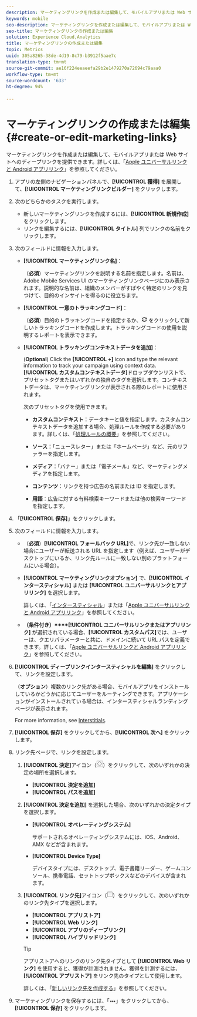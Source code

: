 ```yaml
---
description: マーケティングリンクを作成または編集して、モバイルアプリまたは Web サイトへのディープリンクを提供できます。
keywords: mobile
seo-description: マーケティングリンクを作成または編集して、モバイルアプリまたは Web サイトへのディープリンクを提供できます。
seo-title: マーケティングリンクの作成または編集
solution: Experience Cloud,Analytics
title: マーケティングリンクの作成または編集
topic: Metrics
uuid: 305a8265-38de-4d19-8c79-b3912f5aae7c
translation-type: tm+mt
source-git-commit: ae16f224eeaeefa29b2e1479270a72694c79aaa0
workflow-type: tm+mt
source-wordcount: '633'
ht-degree: 94%

---
```



# マーケティングリンクの作成または編集{#create-or-edit-marketing-links}

マーケティングリンクを作成または編集して、モバイルアプリまたは Web サイトへのディープリンクを提供できます。詳しくは、「[Apple ユニバーサルリンクと Android アプリリンク](/help/using/c-manage-app-settings/c-mob-confg-app/c-universal-app-links.md)」を参照してください。

1. アプリの左側のナビゲーションパネルで、**[!UICONTROL 獲得]** を展開して、**[!UICONTROL マーケティングリンクビルダー]** をクリックします。
1. 次のどちらかのタスクを実行します。

   * 新しいマーケティングリンクを作成するには、**[!UICONTROL 新規作成]** をクリックします。
   * リンクを編集するには、**[!UICONTROL タイトル]** 列でリンクの名前をクリックします。

1. 次のフィールドに情報を入力します。

   * **[!UICONTROL マーケティングリンク名]**：

      （**必須**）マーケティングリンクを説明する名前を指定します。名前は、Adobe Mobile Services UI のマーケティングリンクページにのみ表示されます。説明的な名前は、組織のメンバーがすばやく特定のリンクを見つけて、目的のインサイトを得るのに役立ちます。

   * **[!UICONTROL 一意のトラッキングコード]**：

      （**必須**）目的のトラッキングコードを指定するか、![生成アイコン](assets/icon_generate.png) をクリックして新しいトラッキングコードを作成します。トラッキングコードの使用を説明するレポートを表示できます。

   * **[!UICONTROL トラッキングコンテキストデータを追加]**：

      (**Optional**) Click the **[!UICONTROL +]** icon and type the relevant information to track your campaign using context data. **[!UICONTROL カスタムコンテキストデータ]**&#x200B;ドロップダウンリストで、プリセットタグまたはいずれかの独自のタグを選択します。コンテキストデータは、マーケティングリンクが表示される際のレポートに使用されます。

      次のプリセットタグを使用できます。

      * **カスタムコンテキスト**：データキーと値を指定します。カスタムコンテキストデータを追加する場合、処理ルールを作成する必要があります。詳しくは、「[処理ルールの概要](https://docs.adobe.com/content/help/ja-JP/analytics/admin/admin-tools/processing-rules/processing-rules.html)」を参照してください。

      * **ソース**：「ニュースレター」または「ホームページ」など、元のリファラーを指定します。

      * **メディア**：「バナー」または「電子メール」など、マーケティングメディアを指定します。

      * **コンテンツ**：リンクを持つ広告の名前または ID を指定します。

      * **用語**：広告に対する有料検索キーワードまたは他の検索キーワードを指定します。
1. 「**[!UICONTROL 保存]**」をクリックします。
1. 次のフィールドに情報を入力します。

   * （**必須**）**[!UICONTROL フォールバック URL]**&#x200B;で、リンク先が一致しない場合にユーザーが転送される URL を指定します（例えば、ユーザーがデスクトップにいるか、リンク先ルールに一致しない別のプラットフォームにいる場合）。
   * **[!UICONTROL マーケティングリンクオプション]** で、**[!UICONTROL インタースティシャル]** または **[!UICONTROL ユニバーサルリンクとアプリリンク]** を選択します。

      詳しくは、「[インタースティシャル](/help/using/acquisition-main/c-marketing-links-builder/t-create-edit-adobe-links/t-interstitials.md)」または「[Apple ユニバーサルリンクと Android アプリリンク](/help/using/c-manage-app-settings/c-mob-confg-app/c-universal-app-links.md)」を参照してください。

   * **（条件付き）****[!UICONTROL ユニバーサルリンクまたはアプリリンク]** が選択されている場合、**[!UICONTROL カスタムパス]**&#x200B;では、ユーザーは、クエリパラメーターと共に、ドメインに続いて URL パスを定義できます。詳しくは、「[Apple ユニバーサルリンクと Android アプリリンク](/help/using/c-manage-app-settings/c-mob-confg-app/c-universal-app-links.md)」を参照してください。

1. **[!UICONTROL ディープリンクインタースティシャルを編集]** をクリックして、リンクを設定します。

   （**オプション**）複数のリンク先がある場合、モバイルアプリをインストールしているかどうかに応じてユーザーをルーティングできます。アプリケーションがインストールされている場合は、インタースティシャルランディングページが表示されます。

   For more information, see [Interstitials](/help/using/acquisition-main/c-marketing-links-builder/t-create-edit-adobe-links/t-interstitials.md).

1. **[!UICONTROL 保存]** をクリックしてから、**[!UICONTROL 次へ]** をクリックします。
1. リンク先ページで、リンクを設定します。

   1. **[!UICONTROL 決定]**&#x200B;アイコン（![決定アイコン](assets/icon_decision.png)）をクリックして、次のいずれかの決定の場所を選択します。

      * **[!UICONTROL 決定を追加]**
      * **[!UICONTROL パスを追加]**
   1. **[!UICONTROL 決定を追加]** を選択した場合、次のいずれかの決定タイプを選択します。

      * **[!UICONTROL オペレーティングシステム]**

         サポートされるオペレーティングシステムには、iOS、Android、AMX などが含まれます。

      * **[!UICONTROL Device Type]**

         デバイスタイプには、デスクトップ、電子書籍リーダー、ゲームコンソール、携帯電話、セットトップボックスなどのデバイスが含まれます。
   1. **[!UICONTROL リンク先]**&#x200B;アイコン（![正方形アイコン](assets/icon_square.png)）をクリックして、次のいずれかのリンク先タイプを選択します。

      * **[!UICONTROL アプリストア]**
      * **[!UICONTROL Web リンク]**
      * **[!UICONTROL アプリのディープリンク]**
      * **[!UICONTROL ハイブリッドリンク]**

      >[!TIP]
      >
      >アプリストアへのリンクのリンク先タイプとして **[!UICONTROL Web リンク]** を使用すると、獲得が計測されません。獲得を計測するには、**[!UICONTROL アプリストア]** をリンク先のタイプとして使用します。

      詳しくは、「[新しいリンク先を作成する](/help/using/acquisition-main/c-manage-link-destinations/t-create-new-app-deep-link-destination.md)」を参照してください。




1. マーケティングリンクを保存するには、「![省略記号](assets/icon_elipses.png)」をクリックしてから、**[!UICONTROL 保存]** をクリックします。
